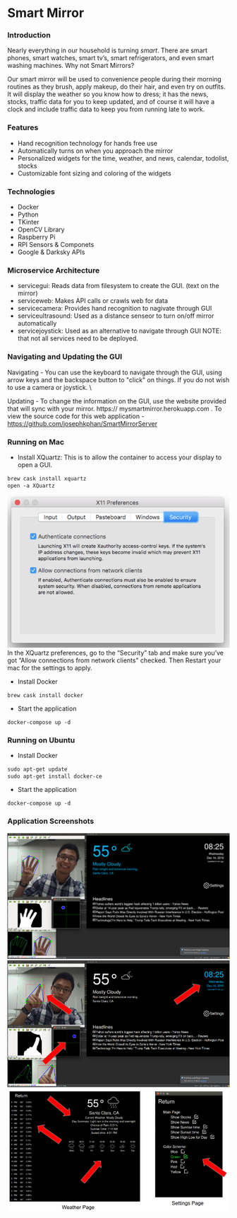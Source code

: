 # Smart Mirror

### Introduction
Nearly everything in our household is turning *smart*. There are smart phones, smart watches, smart tv’s, smart refrigerators, and even smart washing machines. Why not Smart Mirrors?

Our smart mirror will be used to convenience people during their morning routines as they brush, apply makeup, do their hair, and even try on outfits. It will display the weather so you know how to dress; it has the news, stocks, traffic data for you to keep updated, and of course it will have a clock and include traffic data to keep you from running late to work.

### Features
- Hand recognition technology for hands free use
- Automatically turns on when you approach the mirror
- Personalized widgets for the time, weather, and news, calendar, todolist, stocks
- Customizable font sizing and coloring of the widgets

### Technologies
- Docker
- Python
- TKinter
- OpenCV Library
- Raspberry Pi
- RPI Sensors & Componets
- Google & Darksky APIs 


### Microservice Architecture 
- servicegui: Reads data from filesystem to create the GUI. (text on the mirror)
- serviceweb: Makes API calls or crawls web for data
- servicecamera: Provides hand recognition to nagivate through GUI
- serviceultrasound: Used as a distance senseor to turn on/off mirror automatically
- servicejoystick: Used as an alternative to navigate through GUI
NOTE: that not all services need to be deployed. 


### Navigating and Updating the GUI
Navigating - You can use the keyboard to navigate through the GUI, using arrow keys and the backspace button to "click" on things. If you do not wish to use a camera or joystick. \

Updating - To change the information on the GUI, use the website provided that will sync with your mirror. https:// mysmartmirror.herokuapp.com . To view the source code for this web application - https://github.com/josephkphan/SmartMirrorServer  

### Running on Mac
- Install XQuartz: This is to allow the container to access your display to open a GUI. 
``` 
brew cask install xquartz
open -a XQuartz
```
![Setup 1](./screenshots/setup1.png) \
In the XQuartz preferences, go to the “Security” tab and make sure you’ve got “Allow connections from network clients" checked. Then Restart your mac for the settings to apply.

- Install Docker
```
brew cask install docker
```

- Start the application 
```
docker-compose up -d
```


### Running on Ubuntu
- Install Docker
```
sudo apt-get update
sudo apt-get install docker-ce
```
- Start the application
```
docker-compose up -d
```

### Application Screenshots
![Screenshot 1](./screenshots/screenshot1.png)
![Screenshot 2](./screenshots/screenshot2.png)
![Screenshot 3](./screenshots/screenshot3.png)
